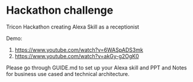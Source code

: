 # Hackathon challenge
Tricon Hackathon creating Alexa Skill as a receptionist

Demo:
1) https://www.youtube.com/watch?v=6WASpADS3mk
2) https://www.youtube.com/watch?v=akGy-g2OgK0

Please go through GUIDE.md to set up your Alexa skill and PPT and Notes for business use cased and technical architecture. 

 


